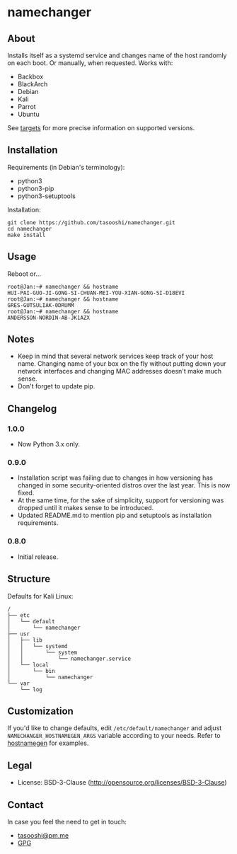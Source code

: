 # namechanger

## About

Installs itself as a systemd service and changes name of the host randomly on each boot. Or manually, when requested. Works with:

* Backbox
* BlackArch
* Debian
* Kali
* Parrot
* Ubuntu

See [targets](https://github.com/tasooshi/namechanger/tree/master/targets) for more precise information on supported versions.

## Installation

Requirements (in Debian's terminology):

* python3
* python3-pip
* python3-setuptools

Installation:

    git clone https://github.com/tasooshi/namechanger.git
    cd namechanger
    make install

## Usage

Reboot or...

    root@Jan:~# namechanger && hostname
    HUI-PAI-GUO-JI-GONG-SI-CHUAN-MEI-YOU-XIAN-GONG-SI-D18EVI
    root@Jan:~# namechanger && hostname
    GRES-GUTSULIAK-0DRUMM
    root@Jan:~# namechanger && hostname
    ANDERSSON-NORDIN-AB-JK1AZX

## Notes

* Keep in mind that several network services keep track of your host name. Changing name of your box on the fly without putting down your network interfaces and changing MAC addresses doesn't make much sense.
* Don't forget to update pip.

## Changelog

### 1.0.0

* Now Python 3.x only.

### 0.9.0

* Installation script was failing due to changes in how versioning has changed in some security-oriented distros over the last year. This is now fixed.
* At the same time, for the sake of simplicity, support for versioning was dropped until it makes sense to be introduced.
* Updated README.md to mention pip and setuptools as installation requirements.

### 0.8.0

* Initial release.

## Structure

Defaults for Kali Linux:

    /
    ├── etc
    │   └── default
    │       └── namechanger
    ├── usr
    │   ├── lib
    │   │   └── systemd
    │   │       └── system
    │   │           └── namechanger.service
    │   └── local
    │       └── bin
    │           └── namechanger
    └── var
        └── log


## Customization

If you'd like to change defaults, edit `/etc/default/namechanger` and adjust `NAMECHANGER_HOSTNAMEGEN_ARGS` variable according to your needs. Refer to [hostnamegen](https://github.com/tasooshi/hostnamegen) for examples.

## Legal

* License: BSD-3-Clause (http://opensource.org/licenses/BSD-3-Clause)

## Contact

In case you feel the need to get in touch:

* tasooshi@pm.me
* [GPG](https://tasooshi.github.io/6C3E62B2.asc)
